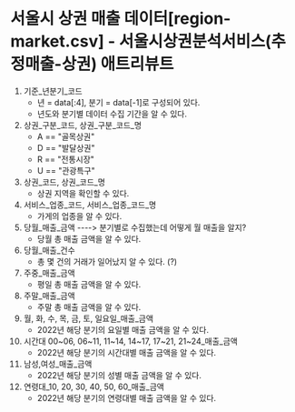 # 서울시 상권 매출 데이터[region-market.csv] - 서울시상권분석서비스(추정매출-상권) 애트리뷰트

1. 기준_년분기_코드
    - 년 = data[:4], 분기 = data[-1]로 구성되어 있다.  
    - 년도와 분기별 데이터 수집 기간을 알 수 있다.
2. 상권_구분_코드, 상권_구분_코드_명
    - A == "골목상권"
    - D == "발달상권"
    - R == "전통시장"
    - U == "관광특구"
3. 상권_코드, 상권_코드_명
    - 상권 지역을 확인할 수 있다.
4. 서비스_업종_코드, 서비스_업종_코드_명
    - 가게의 업종을 알 수 있다.
5. 당월_매출_금액 ----> 분기별로 수집했는데 어떻게 월 매출을 알지?
    - 당월 총 매출 금액을 알 수 있다.
6. 당월_매출_건수
    - 총 몇 건의 거래가 일어났지 알 수 있다. (?)
7. 주중_매출_금액
    - 평일 총 매출 금액을 알 수 있다.
8. 주말_매출_금액
    - 주말 총 매출 금액을 알 수 있다.
9. 월, 화, 수, 목, 금, 토, 일요일_매출_금액
    - 2022년 해당 분기의 요일별 매출 금액을 알 수 있다.
10. 시간대 00~06, 06~11, 11~14, 14~17, 17~21, 21~24_매출_금액
    - 2022년 해당 분기의 시간대별 매출 금액을 알 수 있다. 
11. 남성,여성_매출_금액
    - 2022년 해당 분기의 성별 매출 금액을 알 수 있다. 
12. 연령대_10, 20, 30, 40, 50, 60_매출_금액
    - 2022년 해당 분기의 연령대별 매출 금액을 알 수 있다. 
